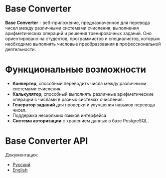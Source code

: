 # Base Converter
**Base Converter** - веб-приложение, предназначенное для перевода чисел между различными системами счисления, выполнения арифметических операций и решения тренировочных заданий. Оно ориентировано на студентов, программистов и специалистов, которым необходимо выполнять числовые преобразования в профессиональной деятельности.

# Функциональные возможности
- **Конвертер**, способный переводить числа между различными системами счисления.
- **Калькулятор**, способный выполнять различные арифметические операции с числами в разных системах счисления.
- **Генератор заданий** для проверки и улучшения навыков перевода чисел.
- Поддержка нескольких языков интерфейса.
- **Система авторизации** с хранением данных в базе PostgreSQL.

# Base Converter API
Документация:
  - [Русский](API-Documentation-ru.md) 
  - [English](API-Documentation-ru.md)
